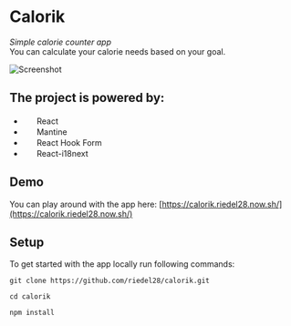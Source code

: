 # Calorik

_Simple calorie counter app_</br>
You can calculate your calorie needs based on your goal.

![Screenshot](https://abload.de/img/screenshot2022-10-02ar9ckz.png)

## The project is powered by:

- <img src="https://upload.wikimedia.org/wikipedia/commons/thumb/a/a7/React-icon.svg/2300px-React-icon.svg.png" width="16" height="16">&nbsp;&nbsp;React
- <img src="https://seeklogo.com/images/M/mantine-logo-235E19C978-seeklogo.com.png" width="16" height="16">&nbsp;&nbsp;Mantine
- <img src="https://avatars.githubusercontent.com/u/53986236?s=280&v=4" width="16" height="16">&nbsp;&nbsp;React Hook Form
- <img src="https://gblobscdn.gitbook.com/spaces%2F-L9iS6WpW81N7RGRTQ-K%2Favatar.png" width="16" height="16">&nbsp;&nbsp;React-i18next

## Demo

You can play around with the app here: [https://calorik.riedel28.now.sh/](https://calorik.riedel28.now.sh/)

## Setup

To get started with the app locally run following commands:

```
git clone https://github.com/riedel28/calorik.git

cd calorik

npm install
```
